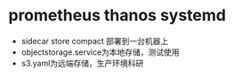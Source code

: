 # prometheus thanos systemd
* sidecar store compact 部署到一台机器上
* objectstorage.service为本地存储，测试使用
* s3.yaml为远端存储，生产环境科研